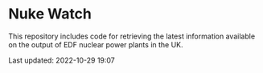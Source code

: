 # Nuke Watch

This repository includes code for retrieving the latest information available on the output of EDF nuclear power plants in the UK.

Last updated: 2022-10-29 19:07